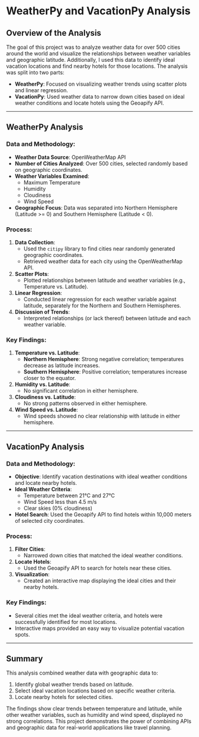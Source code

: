 # WeatherPy and VacationPy Analysis

## Overview of the Analysis

The goal of this project was to analyze weather data for over 500 cities around the world and visualize the relationships between weather variables and geographic latitude. Additionally, I used this data to identify ideal vacation locations and find nearby hotels for those locations. The analysis was split into two parts:

- **WeatherPy**: Focused on visualizing weather trends using scatter plots and linear regression.
- **VacationPy**: Used weather data to narrow down cities based on ideal weather conditions and locate hotels using the Geoapify API.

---

## WeatherPy Analysis

### Data and Methodology:
- **Weather Data Source**: OpenWeatherMap API
- **Number of Cities Analyzed**: Over 500 cities, selected randomly based on geographic coordinates.
- **Weather Variables Examined**:
  - Maximum Temperature
  - Humidity
  - Cloudiness
  - Wind Speed
- **Geographic Focus**: Data was separated into Northern Hemisphere (Latitude >= 0) and Southern Hemisphere (Latitude < 0).

### Process:
1. **Data Collection**:
   - Used the `citipy` library to find cities near randomly generated geographic coordinates.
   - Retrieved weather data for each city using the OpenWeatherMap API.
2. **Scatter Plots**:
   - Plotted relationships between latitude and weather variables (e.g., Temperature vs. Latitude).
3. **Linear Regression**:
   - Conducted linear regression for each weather variable against latitude, separately for the Northern and Southern Hemispheres.
4. **Discussion of Trends**:
   - Interpreted relationships (or lack thereof) between latitude and each weather variable.

### Key Findings:
1. **Temperature vs. Latitude**:
   - **Northern Hemisphere**: Strong negative correlation; temperatures decrease as latitude increases.
   - **Southern Hemisphere**: Positive correlation; temperatures increase closer to the equator.
2. **Humidity vs. Latitude**:
   - No significant correlation in either hemisphere.
3. **Cloudiness vs. Latitude**:
   - No strong patterns observed in either hemisphere.
4. **Wind Speed vs. Latitude**:
   - Wind speeds showed no clear relationship with latitude in either hemisphere.

---

## VacationPy Analysis

### Data and Methodology:
- **Objective**: Identify vacation destinations with ideal weather conditions and locate nearby hotels.
- **Ideal Weather Criteria**:
  - Temperature between 21°C and 27°C
  - Wind Speed less than 4.5 m/s
  - Clear skies (0% cloudiness)
- **Hotel Search**: Used the Geoapify API to find hotels within 10,000 meters of selected city coordinates.

### Process:
1. **Filter Cities**:
   - Narrowed down cities that matched the ideal weather conditions.
2. **Locate Hotels**:
   - Used the Geoapify API to search for hotels near these cities.
3. **Visualization**:
   - Created an interactive map displaying the ideal cities and their nearby hotels.

### Key Findings:
- Several cities met the ideal weather criteria, and hotels were successfully identified for most locations.
- Interactive maps provided an easy way to visualize potential vacation spots.

---

## Summary

This analysis combined weather data with geographic data to:
1. Identify global weather trends based on latitude.
2. Select ideal vacation locations based on specific weather criteria.
3. Locate nearby hotels for selected cities.

The findings show clear trends between temperature and latitude, while other weather variables, such as humidity and wind speed, displayed no strong correlations. This project demonstrates the power of combining APIs and geographic data for real-world applications like travel planning.
